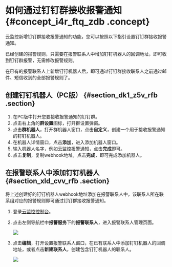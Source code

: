 # 如何通过钉钉群接收报警通知 {#concept_i4r_ftq_zdb .concept}

云监控新增钉钉群接收报警通知的功能，您可以按照以下指引设置钉钉群接收报警通知。

已经创建的报警规则，只需要在报警联系人中增加钉钉机器人的回调地址，即可收到钉钉群报警，无需修改报警规则。

在已有的报警联系人上新增钉钉机器人后，即可通过钉钉群接收联系人之前通过邮件、短信收到的全部报警规则了。

## 创建钉钉机器人（PC版） {#section_dk1_z5v_rfb .section}

1.  在PC版中打开您要接收报警通知的钉钉群。
2.  点击右上角的**群设置**图标，打开群设置弹窗。
3.  点击**群机器人**，打开群机器人窗口，点击**自定义**，创建一个用于接收报警通知的钉钉机器人。
4.  在机器人详情窗口，点击**添加**，进入添加机器人窗口。
5.  输入机器人名字，例如云监控报警通知，点击**完成**即可。
6.  点击**复制**，复制webhook地址，点击**完成**，即可完成添加机器人。

## 在报警联系人中添加钉钉机器人 {#section_xld_cvv_rfb .section}

将上述创建好的钉钉机器人webhook地址添加在报警联系人中，该联系人所在联系组对应的报警规则即可通过钉钉群接收报警通知。

1.  登录[云监控控制台](https://cloudmonitor.console.aliyun.com)。
2.  点击左侧导航栏中**报警服务**下的**报警联系人**，进入报警联系人管理页面。

    ![](http://static-aliyun-doc.oss-cn-hangzhou.aliyuncs.com/assets/img/6237/15427822395203_zh-CN.png)

3.  点击**编辑**，打开设置报警联系人窗口，在已有联系人中添加钉钉机器人的回调地址，或者点击**新建联系人**，创建包含钉钉机器人的联系人。

    ![](http://static-aliyun-doc.oss-cn-hangzhou.aliyuncs.com/assets/img/6237/15427822395204_zh-CN.jpg)


